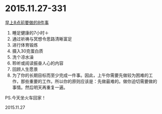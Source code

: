2015.11.27-331
==============
[早上8点前要做的8件事](http://mp.weixin.qq.com/s?__biz=MzA4NzgxMzQzMA==&mid=402505856&idx=1&sn=6c9c2efcda14e03569e66e5f23560d58&scene=1&srcid=12012WT7scFX7cemMBymRQ4s#rd)

1. 睡足健康的7小时＋
2. 通过祈祷与冥想令思路清晰富足
3. 进行体育锻炼
4. 摄入30克蛋白质
5. 洗个凉水澡
6. 聆听或阅读振奋人心的内容
7. 回顾人生愿景
8. 为了你的长期目标而至少完成一件事。因此，上午你需要先做较为困难的工作，那些重要的工作。所以你的原则应该是：先做最难的。做你迫切需要做的事情。然后明天再重复一遍。

PS.今天坐火车回家！

2015.11.27